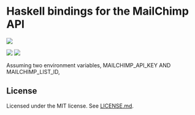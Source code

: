 # Haskell bindings for the MailChimp API

[![][1]][0]

[0]: https://travis-ci.org/jpvillaisaza/mailchimp-haskell
[1]: https://travis-ci.org/jpvillaisaza/mailchimp-haskell.svg?branch=master

![][2]
![][3]

[2]: https://www.stackage.org/package/mailchimp/badge/lts
[3]: https://www.stackage.org/package/mailchimp/badge/nightly

Assuming two environment variables, MAILCHIMP_API_KEY AND
MAILCHIMP_LIST_ID, 

## License

Licensed under the MIT license. See [LICENSE.md](LICENSE.md).

[mailchimp]: http://mailchimp.com/
[mailchimp-api]: http://developer.mailchimp.com/
